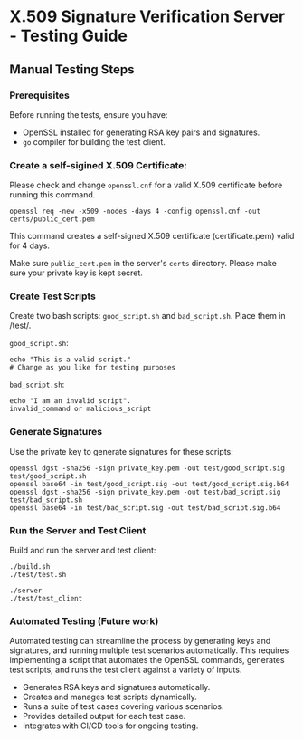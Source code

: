 # X.509 Signature Verification Server - Testing Guide

## Manual Testing Steps

### Prerequisites

Before running the tests, ensure you have:

- OpenSSL installed for generating RSA key pairs and signatures.
- `go` compiler for building the test client.

### Create a self-sigined X.509 Certificate:

Please check and change `openssl.cnf` for a valid X.509 certificate before running this command.
```
openssl req -new -x509 -nodes -days 4 -config openssl.cnf -out certs/public_cert.pem
```
This command creates a self-signed X.509 certificate (certificate.pem) valid for 4 days.

Make sure `public_cert.pem` in the server's `certs` directory.
Please make sure your private key is kept secret.

### Create Test Scripts

Create two bash scripts: `good_script.sh` and `bad_script.sh`.
Place them in /test/.

`good_script.sh`:
```
echo "This is a valid script."
# Change as you like for testing purposes
```

`bad_script.sh`:
```
echo "I am an invalid script".
invalid_command or malicious_script
```


### Generate Signatures

Use the private key to generate signatures for these scripts:

```
openssl dgst -sha256 -sign private_key.pem -out test/good_script.sig test/good_script.sh
openssl base64 -in test/good_script.sig -out test/good_script.sig.b64
openssl dgst -sha256 -sign private_key.pem -out test/bad_script.sig test/bad_script.sh
openssl base64 -in test/bad_script.sig -out test/bad_script.sig.b64
```


### Run the Server and Test Client
Build and run the server and test client:
```
./build.sh
./test/test.sh

./server
./test/test_client
```

### Automated Testing (Future work)
Automated testing can streamline the process by generating keys and signatures, and running multiple test scenarios automatically. This requires implementing a script that automates the OpenSSL commands, generates test scripts, and runs the test client against a variety of inputs.

- Generates RSA keys and signatures automatically.
- Creates and manages test scripts dynamically.
- Runs a suite of test cases covering various scenarios.
- Provides detailed output for each test case.
- Integrates with CI/CD tools for ongoing testing.